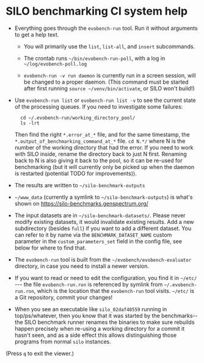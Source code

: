 # SILO benchmarking CI system help

- Everything goes through the `evobench-run` tool. Run it without
  arguments to get a help text. 
  
    - You will primarily use the `list`, `list-all`, and `insert`
      subcommands.
    
    - The crontab runs `~/bin/evobench-run-poll`, with a log in
      `~/log/evobench-poll.log`
    
    - `evobench-run -v run daemon` is currently run in a screen
      session, will be changed to a proper daemon. (This command must
      be started after first running `source ~/venv/bin/activate`, or
      SILO won't build!)

- Use `evobench-run list` or `evobench-run list -v` to see the current
  state of the processing queues. If you need to investigate some
  failures:
  
        cd ~/.evobench-run/working_directory_pool/
        ls -lrt
  
  Then find the right `*.error_at_*` file, and for the same timestamp,
  the `*.output_of_benchmarking_command_at_*` file. `cd N.*/` where N
  is the number of the working directory that had the error. If you
  need to work with SILO inside, rename the directory back to just N
  first. Renaming back to N is also giving it back to the pool, so it
  can be re-used for benchmarking (but it will currently only be picked up when
  the daemon is restarted (potential TODO for improvements)).

- The results are written to `~/silo-benchmark-outputs`

- `~/www_data` (currently a symlink to `~/silo-benchmark-outputs`) is
  what's shown on <https://silo-benchmarks.genspectrum.org/>

- The input datasets are in `~/silo-benchmark-datasets/`. Please never
  modify existing datasets, it would invalidate existing results. Add
  a new subdirectory (besides `full`) if you want to add a different
  dataset. You can refer to it by name via the
  `BENCHMARK_DATASET_NAME` custom parameter in the
  `custom_parameters_set` field in the config file, see below for
  where to find that.

- The `evobench-run` tool is built from the
  `~/evobench/evobench-evaluator` directory, in case you need to
  install a newer version.

- If you want to read or need to edit the configuration, you find it
  in `~/etc/` --- the file `evobench-run.ron` is referenced by symlink
  from `~/.evobench-run.ron`, which is the location that the
  `evobench-run` tool visits. `~/etc/` is a Git repository, commit
  your changes!

- When you see an executable like `silo_02daf40559` running in
  top/ps/whatever, then you know that it was started by the
  benchmarks--the SILO benchmark runner renames the binaries to make
  sure rebuilds happen precisely when re-using a working directory for
  a commit it hasn't seen, and as a side effect this allows
  distinguishing those programs from normal `silo` instances.

(Press `q` to exit the viewer.)
